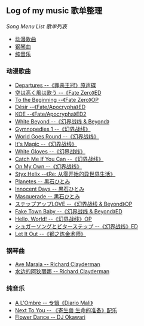 ## Log of my music 歌单整理

*Song Menu List 歌单列表*

<ul>
  <li><a href="#anime">动漫歌曲</a></li>
  <li><a href="#piano">钢琴曲</a></li>
  <li><a href="#pure">纯音乐</a></li>
</ul>


<h3 id="anime">动漫歌曲</h3>

* [Departures --《罪恶王冠》原声碟](http://music.163.com/#/m/song?id=31649312)
* [空は高く風は歌う --《Fate Zero》ED](http://music.163.com/#/m/song?id=583225)
* [To the Beginning --《Fate Zero》OP](http://music.163.com/#/m/song?id=26064068)
* [Désir --《Fate/Apocrypha》ED](http://music.163.com/#/m/song?id=500684165)
* [KOE --《Fate/Apocrypha》ED2](http://music.163.com/#/m/song?id=518076110)
* [White Beyond --《幻界战线 & Beyond》](http://music.163.com/#/m/song?id=523658891)
* [Gymnopedies 1 --《幻界战线》](http://music.163.com/#/m/song?id=5299097)
* [World Goes Round --《幻界战线》](http://music.163.com/#/m/song?id=33190113)
* [It's Magic --《幻界战线》](http://music.163.com/#/m/song?id=33190121)
* [White Gloves --《幻界战线》](http://music.163.com/#/m/song?id=33190127)
* [Catch Me If You Can --《幻界战线》](http://music.163.com/#/m/song?id=33190110)
* [On My Own --《幻界战线》](http://music.163.com/#/m/song?id=33190115)
* [Styx Helix --《Re: 从零开始的异世界生活》](http://music.163.com/#/m/song?id=413961906)
* [Planetes -- 黒石ひとみ](http://music.163.com/#/m/song?id=22805141)
* [Innocent Days -- 黒石ひとみ](http://music.163.com/#/m/song?id=22805131)
* [Masquerade -- 黒石ひとみ](http://music.163.com/#/m/song?id=592080)
* [ステップアップLOVE --《幻界战线 & Beyond》OP](http://music.163.com/#/m/song?id=509726840)
* [Fake Town Baby --《幻界战线 & Beyond》ED](http://music.163.com/#/m/song?id=518896304)
* [Hello, World! --《幻界战线》OP](http://music.163.com/#/m/song?id=31311449)
* [シュガーソングとビターステップ --《幻界战线》ED](http://music.163.com/#/m/song?id=32192451)
* [Let It Out --《钢之炼金术师》](http://music.163.com/#/m/song?id=571330)


<h3 id="piano">钢琴曲</h3>

* [Ave Maraia -- Richard Clayderman](http://music.163.com/#/m/song?id=1879663)
* [水边的阿狄丽娜 -- Richard Clayderman](http://music.163.com/#/m/song?id=34341358)


<h3 id="pure">纯音乐</h3>

* [A L'Ombre -- 专辑《Diario Mali》](http://music.163.com/#/m/song?id=16276071)
* [Next To You -- 《寄生兽 生命的准备》配乐](http://music.163.com/#/m/song?id=29816800)
* [Flower Dance -- DJ Okawari](http://music.163.com/#/m/song?id=22676167)
